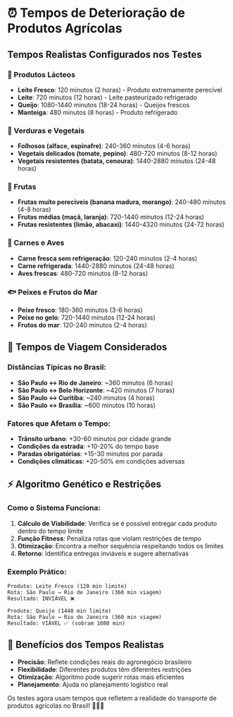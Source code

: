 # ⏰ Tempos de Deterioração de Produtos Agrícolas

## Tempos Realistas Configurados nos Testes

### 🥛 Produtos Lácteos
- **Leite Fresco**: 120 minutos (2 horas) - Produto extremamente perecível
- **Leite**: 720 minutos (12 horas) - Leite pasteurizado refrigerado
- **Queijo**: 1080-1440 minutos (18-24 horas) - Queijos frescos
- **Manteiga**: 480 minutos (8 horas) - Produto refrigerado

### 🥬 Verduras e Vegetais
- **Folhosos (alface, espinafre)**: 240-360 minutos (4-6 horas)
- **Vegetais delicados (tomate, pepino)**: 480-720 minutos (8-12 horas)
- **Vegetais resistentes (batata, cenoura)**: 1440-2880 minutos (24-48 horas)

### 🍎 Frutas
- **Frutas muito perecíveis (banana madura, morango)**: 240-480 minutos (4-8 horas)
- **Frutas médias (maçã, laranja)**: 720-1440 minutos (12-24 horas)
- **Frutas resistentes (limão, abacaxi)**: 1440-4320 minutos (24-72 horas)

### 🥩 Carnes e Aves
- **Carne fresca sem refrigeração**: 120-240 minutos (2-4 horas)
- **Carne refrigerada**: 1440-2880 minutos (24-48 horas)
- **Aves frescas**: 480-720 minutos (8-12 horas)

### 🐟 Peixes e Frutos do Mar
- **Peixe fresco**: 180-360 minutos (3-6 horas)
- **Peixe no gelo**: 720-1440 minutos (12-24 horas)
- **Frutos do mar**: 120-240 minutos (2-4 horas)

## 🚛 Tempos de Viagem Considerados

### Distâncias Típicas no Brasil:
- **São Paulo ↔ Rio de Janeiro**: ~360 minutos (6 horas)
- **São Paulo ↔ Belo Horizonte**: ~420 minutos (7 horas)
- **São Paulo ↔ Curitiba**: ~240 minutos (4 horas)
- **São Paulo ↔ Brasília**: ~600 minutos (10 horas)

### Fatores que Afetam o Tempo:
- **Trânsito urbano**: +30-60 minutos por cidade grande
- **Condições da estrada**: +10-20% do tempo base
- **Paradas obrigatórias**: +15-30 minutos por parada
- **Condições climáticas**: +20-50% em condições adversas

## ⚡ Algoritmo Genético e Restrições

### Como o Sistema Funciona:
1. **Cálculo de Viabilidade**: Verifica se é possível entregar cada produto dentro do tempo limite
2. **Função Fitness**: Penaliza rotas que violam restrições de tempo
3. **Otimização**: Encontra a melhor sequência respeitando todos os limites
4. **Retorno**: Identifica entregas inviáveis e sugere alternativas

### Exemplo Prático:
```
Produto: Leite Fresco (120 min limite)
Rota: São Paulo → Rio de Janeiro (360 min viagem)
Resultado: INVIÁVEL ❌

Produto: Queijo (1440 min limite)  
Rota: São Paulo → Rio de Janeiro (360 min viagem)
Resultado: VIÁVEL ✅ (sobram 1080 min)
```

## 🎯 Benefícios dos Tempos Realistas

- **Precisão**: Reflete condições reais do agronegócio brasileiro
- **Flexibilidade**: Diferentes produtos têm diferentes restrições
- **Otimização**: Algoritmo pode sugerir rotas mais eficientes
- **Planejamento**: Ajuda no planejamento logístico real

Os testes agora usam tempos que refletem a realidade do transporte de produtos agrícolas no Brasil! 🚚🥛🥬
